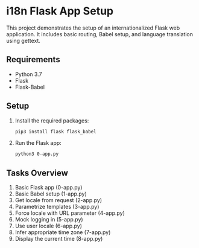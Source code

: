 # i18n Flask App Setup

This project demonstrates the setup of an internationalized Flask web application.
It includes basic routing, Babel setup, and language translation using gettext.

## Requirements
- Python 3.7
- Flask
- Flask-Babel

## Setup
1. Install the required packages:
   ```bash
   pip3 install flask flask_babel
   ```
2. Run the Flask app:
   ```bash
   python3 0-app.py
   ```

## Tasks Overview
1. Basic Flask app (0-app.py)
2. Basic Babel setup (1-app.py)
3. Get locale from request (2-app.py)
4. Parametrize templates (3-app.py)
5. Force locale with URL parameter (4-app.py)
6. Mock logging in (5-app.py)
7. Use user locale (6-app.py)
8. Infer appropriate time zone (7-app.py)
9. Display the current time (8-app.py)

